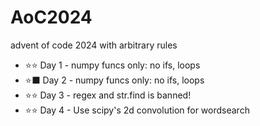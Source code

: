 # AoC2024
advent of code 2024 with arbitrary rules

- ⭐⭐ Day 1 - numpy funcs only: no ifs, loops         
- ⭐⬛ Day 2 - numpy funcs only: no ifs, loops         
- ⭐⭐ Day 3 - regex and str.find is banned!            
- ⭐⭐ Day 4 - Use scipy's 2d convolution for wordsearch            
